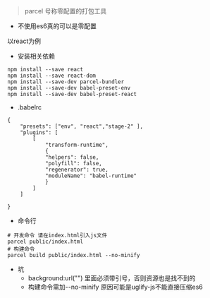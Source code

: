 > parcel 号称零配置的打包工具

- 不使用es6真的可以是零配置

以react为例
- 安装相关依赖
```
npm install --save react
npm install --save react-dom
npm install --save-dev parcel-bundler
npm install --save-dev babel-preset-env
npm install --save-dev babel-preset-react
```

- .babelrc
```
{
    "presets": ["env", "react","stage-2" ],
    "plugins": [
        [
            "transform-runtime",
            {
            "helpers": false,
            "polyfill": false,
            "regenerator": true,
            "moduleName": "babel-runtime"
            }
        ]
    ]

}
```
- 命令行
```
# 开发命令 请在index.html引入js文件
parcel public/index.html 
# 构建命令
parcel build public/index.html --no-minify
```
- 坑
    -  background:url("") 里面必须带引号，否则资源也是找不到的
    - 构建命令需加--no-minify 原因可能是uglify-js不能直接压缩es6